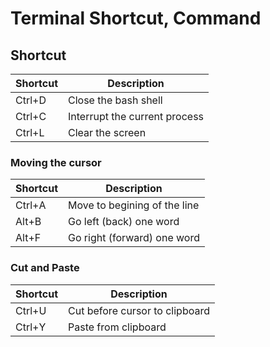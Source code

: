# Terminal Shortcut, Command

## Shortcut

| Shortcut | Description                   |
| -------- | ----------------------------- |
| Ctrl+D   | Close the bash shell          |
| Ctrl+C   | Interrupt the current process |
| Ctrl+L   | Clear the screen              |

### Moving the cursor

| Shortcut | Description                  |
| -------- | ---------------------------- |
| Ctrl+A   | Move to begining of the line |
| Alt+B    | Go left (back) one word      |
| Alt+F    | Go right (forward) one word  |

### Cut and Paste

| Shortcut | Description                    |
| -------- | ------------------------------ |
| Ctrl+U   | Cut before cursor to clipboard |
| Ctrl+Y   | Paste from clipboard           |
